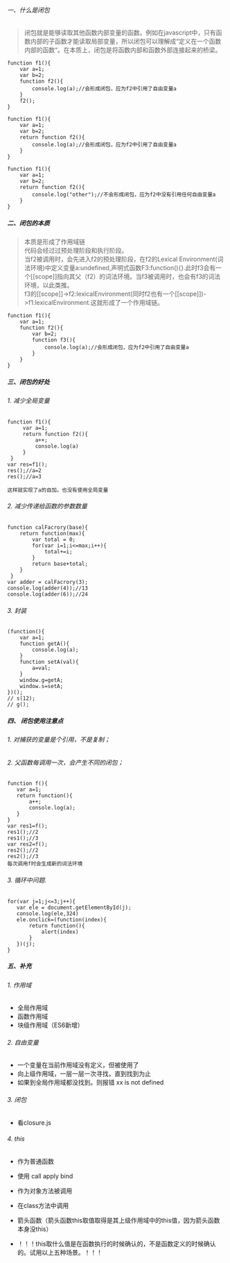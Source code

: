 ###### 一、什么是闭包
>闭包就是能够读取其他函数内部变量的函数。例如在javascript中，只有函数内部的子函数才能读取局部变量，所以闭包可以理解成“定义在一个函数内部的函数“。在本质上，闭包是将函数内部和函数外部连接起来的桥梁。
```
function f1(){
    var a=1;
    var b=2;
    function f2(){
        console.log(a);//会形成闭包，应为f2中引用了自由变量a
    }
    f2();
}
```

```
function f1(){
    var a=1;
    var b=2;
    return function f2(){
        console.log(a);//会形成闭包，应为f2中引用了自由变量a
    }
}
```

```
function f1(){
    var a=1;
    var b=2;
    return function f2(){
        console.log("other");//不会形成闭包，应为f2中没有引用任何自由变量a
    }
}
```
##### 二、闭包的本质
> 本质是形成了作用域链    
> 代码会经过过预处理阶段和执行阶段。   
> 当f2被调用时，会先进入f2的预处理阶段，在f2的Lexical Environment(词法环境)中定义变量a:undefined,声明式函数F3:function(){}.此时f3会有一个[[scope]]指向其父（f2）的词法环境。当f3被调用时，也会有f3的词法环境，以此类推。  
> f3的[[scope]]->f2:lexicalEnvironment(同时f2也有一个[[scope]])->f1:lexicalEnvironment.这就形成了一个作用域链。
```
function f1(){
    var a=1;
    function f2(){
        var b=2;
        function f3(){
            console.log(a);//会形成闭包，应为f2中引用了自由变量a
        }
    }
}
```
##### 三、闭包的好处
###### 1. 减少全局变量  
```
function f1(){
     var a=1;
     return function f2(){
         a++;
         console.log(a)
     }
 }
var res=f1();
res();//a=2
res();//a=3

这样就实现了a的自加。也没有使用全局变量
```
###### 2. 减少传递给函数的参数数量
```
function calFacrory(base){
    return function(max){
        var total = 0;
        for(var i=1;i<=max;i++){
            total+=i;
        }
        return base+total;
    }
 }
var adder = calFacrory(3);
console.log(adder(4));//13
console.log(adder(6));//24
```
######  3. 封装
```
(function(){
    var a=1;
    function getA(){
        console.log(a);
    }
    function setA(val){
        a=val;
    }
    window.g=getA;
    window.s=setA;
})();
// s(12);
// g();
```
##### 四、 闭包使用注意点
###### 1. 对捕获的变量是个引用，不是复制；   
###### 2. 父函数每调用一次，会产生不同的闭包； 
```
function f(){
   var a=1;
   return function(){
       a++;
       console.log(a);
   }
}
var res1=f();
res1();//2
res1();//3
var res2=f();
res2();//2
res2();//3
每次调用f时会生成新的词法环境 
``` 
###### 3. 循环中问题.  
```
for(var j=1;j<=3;j++){
   var ele = document.getElementById(j);
   console.log(ele,324)
   ele.onclick=(function(index){
       return function(){
           alert(index)
       }
   })(j);
}
```
##### 五、补充
###### 1. 作用域
- 全局作用域
- 函数作用域
- 块级作用域（ES6新增）

###### 2. 自由变量
- 一个变量在当前作用域没有定义，但被使用了
- 向上级作用域，一层一层一次寻找，直到找到为止
- 如果到全局作用域都没找到。则报错 xx is not defined

###### 3. 闭包
- 看closure.js

###### 4. this
- 作为普通函数
- 使用 call apply bind
- 作为对象方法被调用
- 在class方法中调用
- 箭头函数（箭头函数this取值取得是其上级作用域中的this值，因为箭头函数本身没this）

- ！！！this取什么值是在函数执行的时候确认的，不是函数定义的时候确认的。试用以上五种场景。！！！
